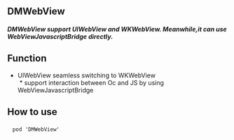 ## DMWebView
##### DMWebView support UIWebView and WKWebView. Meanwhile,it can use WebViewJavascriptBridge directly.

## Function
  * UIWebView seamless switching to WKWebView <br/>
  * support interaction between Oc and JS by using WebViewJavascriptBridge

## How to use <br/>
    `
    pod 'DMWebView' 
    `
